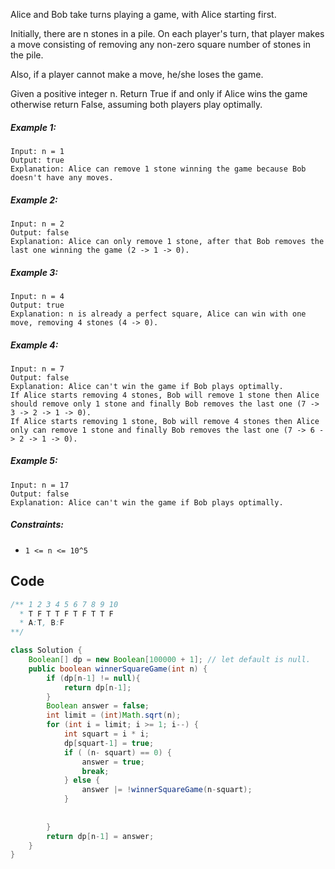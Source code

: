 Alice and Bob take turns playing a game, with Alice starting first.

Initially, there are n stones in a pile.  On each player's turn, that player makes a move consisting of removing any non-zero square number of stones in the pile.

Also, if a player cannot make a move, he/she loses the game.

Given a positive integer n. Return True if and only if Alice wins the game otherwise return False, assuming both players play optimally.

 

##### Example 1:
```
Input: n = 1
Output: true
Explanation: Alice can remove 1 stone winning the game because Bob doesn't have any moves.
```
##### Example 2:
```
Input: n = 2
Output: false
Explanation: Alice can only remove 1 stone, after that Bob removes the last one winning the game (2 -> 1 -> 0).
```
##### Example 3:
```
Input: n = 4
Output: true
Explanation: n is already a perfect square, Alice can win with one move, removing 4 stones (4 -> 0).
```
##### Example 4:
```
Input: n = 7
Output: false
Explanation: Alice can't win the game if Bob plays optimally.
If Alice starts removing 4 stones, Bob will remove 1 stone then Alice should remove only 1 stone and finally Bob removes the last one (7 -> 3 -> 2 -> 1 -> 0). 
If Alice starts removing 1 stone, Bob will remove 4 stones then Alice only can remove 1 stone and finally Bob removes the last one (7 -> 6 -> 2 -> 1 -> 0).
```
##### Example 5:
```
Input: n = 17
Output: false
Explanation: Alice can't win the game if Bob plays optimally.
``` 

##### Constraints:

- `1 <= n <= 10^5`

## Code
```java
/** 1 2 3 4 5 6 7 8 9 10
  * T F T T F T F T T F
  * A:T, B:F
**/

class Solution {
    Boolean[] dp = new Boolean[100000 + 1]; // let default is null.
    public boolean winnerSquareGame(int n) {
        if (dp[n-1] != null){
            return dp[n-1];
        }
        Boolean answer = false;
        int limit = (int)Math.sqrt(n);
        for (int i = limit; i >= 1; i--) {
            int squart = i * i;
            dp[squart-1] = true;
            if ( (n- squart) == 0) {
                answer = true;
                break;
            } else {
                answer |= !winnerSquareGame(n-squart);
            }
            
            
        }
        return dp[n-1] = answer;
    }
}
```
